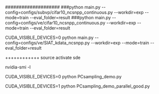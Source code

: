 ####################
###python main.py --config=configs/subvp/cifar10_ncsnpp_continuous.py --workdir=exp --mode=train --eval_folder=result
###python main.py --config=configs/ve/cifar10_ncsnpp_continuous.py --workdir=exp --mode=train --eval_folder=result

CUDA_VISIBLE_DEVICES=0 python main.py --config=configs/ve/SIAT_kdata_ncsnpp.py --workdir=exp --mode=train --eval_folder=result


++++++++++++
source activate sde

nvidia-smi -l


CUDA_VISIBLE_DEVICES=0 python PCsampling_demo.py

CUDA_VISIBLE_DEVICES=1 python PCsampling_demo_parallel_good.py






